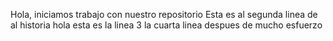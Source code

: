 Hola, iniciamos trabajo con nuestro repositorio
Esta  es  al  segunda  linea  de al  historia
hola esta es la linea 3
la cuarta linea despues de mucho esfuerzo
